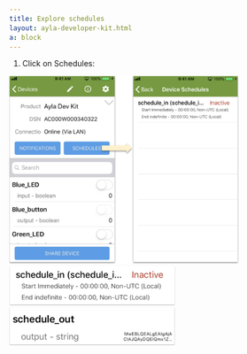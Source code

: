 ```yaml
---
title: Explore schedules
layout: ayla-developer-kit.html
a: block
---
```


1. Click on Schedules:
<img src="aura-schedules-schedule.png" height="340">


<img src="aura-schedule-in.png" width="300">

<img src="aura-schedule-out.png" width="300">
